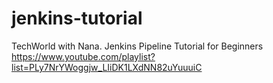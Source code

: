 # jenkins-tutorial
TechWorld with Nana. Jenkins Pipeline Tutorial for Beginners
https://www.youtube.com/playlist?list=PLy7NrYWoggjw_LIiDK1LXdNN82uYuuuiC
